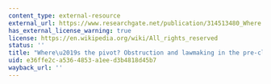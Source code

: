 ```yaml
---
content_type: external-resource
external_url: https://www.researchgate.net/publication/314513480_Where's_the_Pivot_Obstruction_and_Lawmaking_in_the_Pre-Cloture_Senate
has_external_license_warning: true
license: https://en.wikipedia.org/wiki/All_rights_reserved
status: ''
title: "Where\u2019s the pivot? Obstruction and lawmaking in the pre-cloture Senate"
uid: e36ffe2c-a536-4853-a1ee-d3b4818d45b7
wayback_url: ''
---
```

